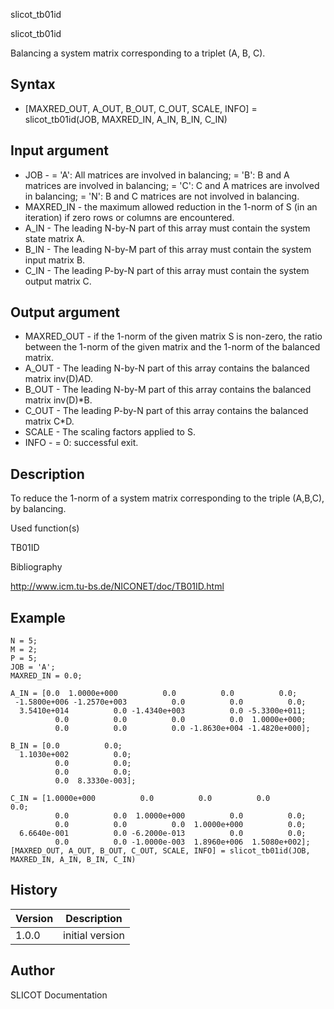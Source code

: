 



slicot_tb01id


slicot_tb01id

Balancing a system matrix corresponding to a triplet (A, B, C).

## Syntax

- [MAXRED_OUT, A_OUT, B_OUT, C_OUT, SCALE, INFO] = slicot_tb01id(JOB, MAXRED_IN, A_IN, B_IN, C_IN)

## Input argument

 - JOB - = 'A':  All matrices are involved in balancing; = 'B':  B and A matrices are involved in balancing; = 'C':  C and A matrices are involved in balancing; = 'N':  B and C matrices are not involved in balancing.
 - MAXRED_IN - the maximum allowed reduction in the 1-norm of S (in an iteration) if zero rows or columns are encountered.
 - A_IN - The leading N-by-N part of this array must contain the system state matrix A.
 - B_IN - The leading N-by-M part of this array must contain the system input matrix B.
 - C_IN - The leading P-by-N part of this array must contain the system output matrix C.

## Output argument

 - MAXRED_OUT - if the 1-norm of the given matrix S is non-zero, the ratio between the 1-norm of the given matrix and the 1-norm of the balanced matrix.
 - A_OUT - The leading N-by-N part of this array contains the balanced matrix inv(D)*A*D.
 - B_OUT - The leading N-by-M part of this array contains the balanced matrix inv(D)*B.
 - C_OUT - The leading P-by-N part of this array contains the balanced matrix C*D.
 - SCALE - The scaling factors applied to S.
 - INFO - = 0:  successful exit.

## Description


  <p>To reduce the 1-norm of a system matrix corresponding to the triple (A,B,C), by balancing.</p>


Used function(s)

TB01ID

Bibliography

http://www.icm.tu-bs.de/NICONET/doc/TB01ID.html

## Example

```Nelson
N = 5;
M = 2;
P = 5;
JOB = 'A';
MAXRED_IN = 0.0;

A_IN = [0.0  1.0000e+000          0.0          0.0          0.0;
 -1.5800e+006 -1.2570e+003          0.0          0.0          0.0;
  3.5410e+014          0.0 -1.4340e+003          0.0 -5.3300e+011;
          0.0          0.0          0.0          0.0  1.0000e+000;
          0.0          0.0          0.0 -1.8630e+004 -1.4820e+000];

B_IN = [0.0          0.0;
  1.1030e+002          0.0;
          0.0          0.0;
          0.0          0.0;
          0.0  8.3330e-003];

C_IN = [1.0000e+000          0.0          0.0          0.0          0.0;
          0.0          0.0  1.0000e+000          0.0          0.0;
          0.0          0.0          0.0  1.0000e+000          0.0;
  6.6640e-001          0.0 -6.2000e-013          0.0          0.0;
          0.0          0.0 -1.0000e-003  1.8960e+006  1.5080e+002];
[MAXRED_OUT, A_OUT, B_OUT, C_OUT, SCALE, INFO] = slicot_tb01id(JOB, MAXRED_IN, A_IN, B_IN, C_IN)
```

## History

|Version|Description|
|------|------|
|1.0.0|initial version|


## Author

SLICOT Documentation




